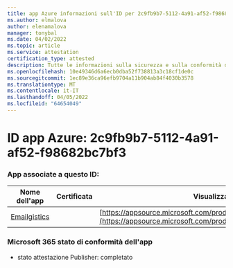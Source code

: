 ```yaml
---
title: app Azure informazioni sull'ID per 2c9fb9b7-5112-4a91-af52-f98682bc7bf3
ms.author: elmalova
author: elenamalova
manager: tonybal
ms.date: 04/02/2022
ms.topic: article
ms.service: attestation
certification_type: attested
description: Tutte le informazioni sulla sicurezza e sulla conformità disponibili per 2c9fb9b7-5112-4a91-af52-f98682bc7bf3.
ms.openlocfilehash: 10e49346d6a6ecb0dba52f738813a3c18cf1de0c
ms.sourcegitcommit: 1ec89e36ca96efb9704a11b904ab84f4030b3578
ms.translationtype: MT
ms.contentlocale: it-IT
ms.lasthandoff: 04/05/2022
ms.locfileid: "64654049"
---
```

# <a name="azure-app-id-2c9fb9b7-5112-4a91-af52-f98682bc7bf3"></a>ID app Azure: 2c9fb9b7-5112-4a91-af52-f98682bc7bf3


### <a name="apps-associated-with-this-id"></a>App associate a questo ID:
| **Nome dell'app** | **Certificata** | **Visualizzazione in AppSource** |
|--------------|---------------|-----------------------|
| [Emailgistics](../forward/emailgistics.emailgistics_shared_email.md) |  | [https://appsource.microsoft.com/product/office/emailgistics.emailgistics_shared_email](https://appsource.microsoft.com/product/office/emailgistics.emailgistics_shared_email) |

### <a name="microsoft-365-app-compliance-status"></a>Microsoft 365 stato di conformità dell'app
- stato attestazione Publisher: completato
